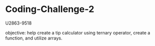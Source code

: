 # Coding-Challenge-2
U2863-9518

objective: help create a tip calculator using ternary operator, create a function, and utilize arrays. 
